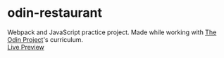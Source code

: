 # odin-restaurant
Webpack and JavaScript practice project. Made while working with [The Odin Project](https://www.theodinproject.com/)'s curriculum.  
[Live Preview](https://rafallyczek.github.io/odin-restaurant/)

